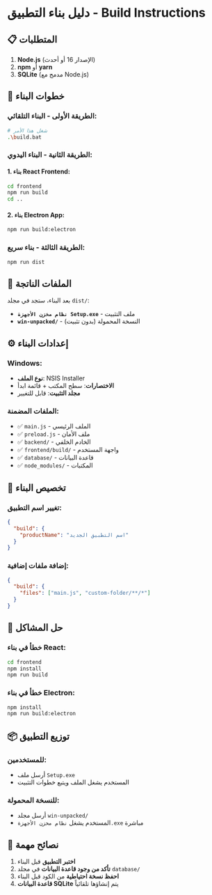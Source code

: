 # دليل بناء التطبيق - Build Instructions

## 📋 المتطلبات

1. **Node.js** (الإصدار 16 أو أحدث)
2. **npm** أو **yarn**
3. **SQLite** (مدمج مع Node.js)

## 🚀 خطوات البناء

### الطريقة الأولى - البناء التلقائي:

```bash
# شغل هذا الأمر
.\build.bat
```

### الطريقة الثانية - البناء اليدوي:

#### 1. بناء React Frontend:

```bash
cd frontend
npm run build
cd ..
```

#### 2. بناء Electron App:

```bash
npm run build:electron
```

### الطريقة الثالثة - بناء سريع:

```bash
npm run dist
```

## 📁 الملفات الناتجة

بعد البناء، ستجد في مجلد `dist/`:

- **`نظام مخزن الأجهزة Setup.exe`** - ملف التثبيت
- **`win-unpacked/`** - النسخة المحمولة (بدون تثبيت)

## ⚙️ إعدادات البناء

### Windows:

- **نوع الملف**: NSIS Installer
- **الاختصارات**: سطح المكتب + قائمة ابدأ
- **مجلد التثبيت**: قابل للتغيير

### الملفات المضمنة:

- ✅ `main.js` - الملف الرئيسي
- ✅ `preload.js` - ملف الأمان
- ✅ `backend/` - الخادم الخلفي
- ✅ `frontend/build/` - واجهة المستخدم
- ✅ `database/` - قاعدة البيانات
- ✅ `node_modules/` - المكتبات

## 🔧 تخصيص البناء

### تغيير اسم التطبيق:

```json
{
  "build": {
    "productName": "اسم التطبيق الجديد"
  }
}
```

### إضافة ملفات إضافية:

```json
{
  "build": {
    "files": ["main.js", "custom-folder/**/*"]
  }
}
```

## 🐛 حل المشاكل

### خطأ في بناء React:

```bash
cd frontend
npm install
npm run build
```

### خطأ في بناء Electron:

```bash
npm install
npm run build:electron
```

## 📦 توزيع التطبيق

### للمستخدمين:

- أرسل ملف `Setup.exe`
- المستخدم يشغل الملف ويتبع خطوات التثبيت

### للنسخة المحمولة:

- أرسل مجلد `win-unpacked/`
- المستخدم يشغل `نظام مخزن الأجهزة.exe` مباشرة

## 🎯 نصائح مهمة

1. **اختبر التطبيق** قبل البناء
2. **تأكد من وجود قاعدة البيانات** في مجلد `database/`
3. **احفظ نسخة احتياطية** من الكود قبل البناء
4. **قاعدة البيانات SQLite** يتم إنشاؤها تلقائياً